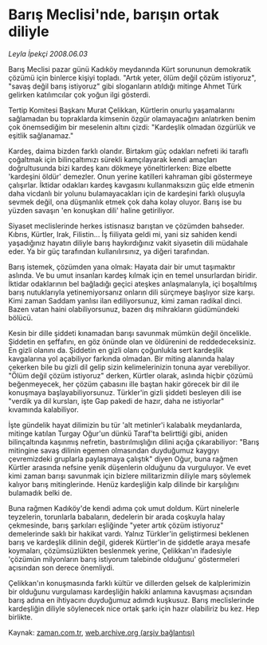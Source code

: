 # Barış Meclisi'nde, barışın ortak diliyle

*Leyla İpekçi 2008.06.03*

<tr><td class="metin" colspan="2" style="padding-top: 20px; padding-left: 5px; padding-right: 10px;">Barış Meclisi pazar günü Kadıköy meydanında Kürt sorununun demokratik çözümü için binlerce kişiyi topladı. "Artık yeter, ölüm değil çözüm istiyoruz", "savaş değil barış istiyoruz" gibi sloganların atıldığı mitinge Ahmet Türk gelirken katılımcılar çok yoğun ilgi gösterdi.</td></tr><tr><td class="metin" colspan="2" style="padding-top: 20px; padding-left: 5px; padding-right: 10px;"><p>Tertip Komitesi Başkanı Murat Çelikkan, Kürtlerin onurlu yaşamalarını sağlamadan bu topraklarda kimsenin özgür olamayacağını anlatırken benim çok önemsediğim bir meselenin altını çizdi: "Kardeşlik olmadan özgürlük ve eşitlik sağlanamaz." 
<p> Kardeş, daima bizden farklı olandır. Birtakım güç odakları nefreti iki taraflı çoğaltmak için bilinçaltımızı sürekli kamçılayarak kendi amaçları doğrultusunda bizi kardeş kanı dökmeye yöneltirlerken: Bize elbette 'kardeşini öldür' demezler. Onun yerine katilleri kahraman gibi göstermeye çalışırlar. İktidar odakları kardeş kavgasını kullanmaksızın güç elde etmenin daha vicdanlı bir yolunu bulamayacakları için de kardeşini farklı oluşuyla sevmek değil, ona düşmanlık etmek çok daha kolay oluyor. Barış ise bu yüzden savaşın 'en konuşkan dili' haline getiriliyor.
<p> Siyaset meclislerinde herkes istisnasız barıştan ve çözümden bahseder. Kıbrıs, Kürtler, Irak, Filistin... İş fiiliyata geldi mi, yani siz sahiden kendi yaşadığınız hayatın diliyle barış haykırdığınız vakit siyasetin dili müdahale eder. Ya bir güç tarafından kullanılırsınız, ya diğeri tarafından. 
<p> Barış istemek, çözümden yana olmak: Hayata dair bir umut taşımaktır aslında. Ve bu umut insanları kardeş kılmak için en temel unsurlardan biridir. İktidar odaklarının bel bağladığı geçici ateşkes anlaşmalarıyla, içi boşaltılmış barış nutuklarıyla yetinemiyorsanız onların dili sürçmeye başlıyor size karşı. Kimi zaman Saddam yanlısı ilan ediliyorsunuz, kimi zaman radikal dinci. Bazen vatan haini olabiliyorsunuz, bazen dış mihrakların güdümündeki bölücü.
<p> Kesin bir dille şiddeti kınamadan barışı savunmak mümkün değil öncelikle. Şiddetin en şeffafını, en göz önünde olan ve öldürenini de reddedeceksiniz. En gizli olanını da. Şiddetin en gizli olanı çoğunlukla sert kardeşlik kavgalarına yol açabiliyor farkında olmadan. Bir miting alanında halay çekerken bile bu gizli dil gelip sizin kelimelerinizin tonuna ayar verebiliyor. "Ölüm değil çözüm istiyoruz" derken, Kürtler olarak, aslında hiçbir çözümü beğenmeyecek, her çözüm çabasını ille baştan hakir görecek bir dil ile konuşmaya başlayabiliyorsunuz. Türkler'in gizli şiddeti besleyen dili ise "verdik ya dil kursları, işte Gap pakedi de hazır, daha ne istiyorlar" kıvamında kalabiliyor.
<p> İşte gündelik hayat dilimizin bu tür 'alt metinler'i kalabalık meydanlarda, mitinge katılan Turgay Oğur'un dünkü Taraf'ta belirttiği gibi, aniden bilinçaltında kaşınmış nefretin, bastırılmışlığın dilini açığa çıkarabiliyor: "Barış mitingine savaş dilinin egemen olmasından duyduğumuz kaygıyı çevremizdeki gruplarla paylaşmaya çalıştık" diyen Oğur, buna rağmen Kürtler arasında nefsine yenik düşenlerin olduğunu da vurguluyor. Ve evet kimi zaman barışı savunmak için bizlere militarizmin diliyle marş söylemek kalıyor barış mitinglerinde. Henüz kardeşliğin kalp dilinde bir karşılığını bulamadık belki de.
<p> Buna rağmen Kadıköy'de kendi adıma çok umut doldum. Kürt ninelerle teyzelerin, torunlarla babaların, dedelerin bir arada coşkuyla halay çekmesinde, barış şarkıları eşliğinde "yeter artık çözüm istiyoruz" demelerinde saklı bir hakikat vardı. Yalnız Türkler'in geliştirmesi beklenen barış ve kardeşlik dilinin değil, giderek Kürtler'in de şiddetle araya mesafe koymaları, çözümsüzlükten beslenmek yerine, Çelikkan'ın ifadesiyle 'çözümün milyonların barış istiyorum talebinde olduğunu' göstermeleri açısından son derece önemliydi.
<p> Çelikkan'ın konuşmasında farklı kültür ve dillerden gelsek de kalplerimizin bir olduğunu vurgulaması kardeşliğin hakiki anlamına kavuşması açısından barış adına en ihtiyacını duyduğumuz adımdı kuşkusuz. Barış meclislerinde kardeşliğin diliyle söylenecek nice ortak şarkı için hazır olabiliriz bu kez. Hep birlikte.<br/></p></p></p></p></p></p></p></p></td></tr>

Kaynak: [zaman.com.tr](http://zaman.com.tr/yazar.do?yazino=697230), [web.archive.org (arşiv bağlantısı)](http://web.archive.org/web/20080606044849/http://www.zaman.com.tr:80/yazar.do?yazino=697230)
